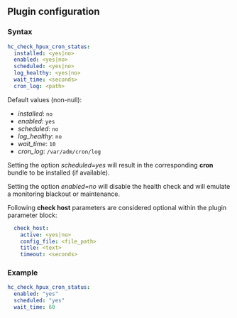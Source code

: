 ## Plugin configuration

### Syntax

```yaml
hc_check_hpux_cron_status:
  installed: <yes|no>    
  enabled: <yes|no>
  scheduled: <yes|no>
  log_healthy: <yes|no>
  wait_time: <seconds>
  cron_log: <path>
```

Default values (non-null):
* *installed*: `no`
* *enabled*: `yes`
* *scheduled*: `no`
* *log_healthy*: `no`
* *wait_time*: `10`
* *cron_log*: `/var/adm/cron/log`

Setting the option *scheduled=yes* will result in the corresponding **cron** bundle to be installed (if available).

Setting the option *enabled=no* will disable the health check and will emulate a monitoring blackout or maintenance.

Following **check host** parameters are considered optional within the plugin parameter block:

```yaml
  check_host:
    active: <yes|no>
    config_file: <file_path>
    title: <text>
    timeout: <seconds>
```

### Example

```yaml
hc_check_hpux_cron_status:
  enabled: "yes"
  scheduled: "yes"
  wait_time: 60
```
